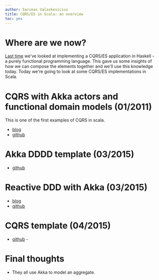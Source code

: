 ```yaml
---
author: Sarunas Valaskevicius
title: CQRS/ES in Scala: an overview
toc: yes
---
```


# Where are we now?

[Last time](/posts/cqrs-es-in-haskell/) we've looked at implementing a CQRS/ES application in Haskell - a purely functional programming language. This gave us some insights of how we can compose the elements together and we'll use this knowledge today. Today we're going to look at some CQRS/ES implementations in Scala.


# CQRS with Akka actors and functional domain models (01/2011)

This is one of the first examples of CQRS in scala.

 - [blog](http://debasishg.blogspot.co.uk/2011/01/cqrs-with-akka-actors-and-functional.html)
 - [github](https://github.com/debasishg/cqrs-akka)

# Akka DDDD template (03/2015)

- [github](https://github.com/boldradius/akka-dddd-template#master)

# Reactive DDD with Akka (03/2015)

- [blog](http://pkaczor.blogspot.co.uk/2014/04/reactive-ddd-with-akka.html)
- [github](https://github.com/pawelkaczor/ddd-leaven-akka-v2)

# CQRS template (04/2015)

- [github](https://github.com/jgordijn/cqrs_template) -

# Final thoughts
- They all use Akka to model an aggregate.
